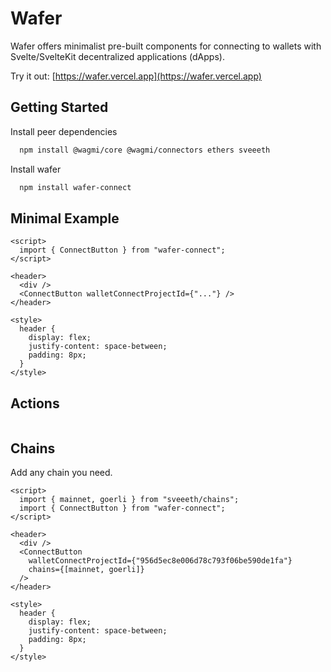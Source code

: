 # Wafer

Wafer offers minimalist pre-built components for connecting to wallets with Svelte/SvelteKit decentralized applications (dApps).

Try it out: [https://wafer.vercel.app](https://wafer.vercel.app)

## Getting Started

Install peer dependencies

```bash
  npm install @wagmi/core @wagmi/connectors ethers sveeeth 
```

Install wafer

```bash
  npm install wafer-connect
```

## Minimal Example

```svelte
<script>
  import { ConnectButton } from "wafer-connect";
</script>

<header>
  <div />
  <ConnectButton walletConnectProjectId={"..."} />
</header>

<style>
  header {
    display: flex;
    justify-content: space-between;
    padding: 8px;
  }
</style>
```

## Actions

```svelte

```

## Chains

Add any chain you need.

```svelte
<script>
  import { mainnet, goerli } from "sveeeth/chains";
  import { ConnectButton } from "wafer-connect";
</script>

<header>
  <div />
  <ConnectButton
    walletConnectProjectId={"956d5ec8e006d78c793f06be590de1fa"}
    chains={[mainnet, goerli]}
  />
</header>

<style>
  header {
    display: flex;
    justify-content: space-between;
    padding: 8px;
  }
</style>
```
